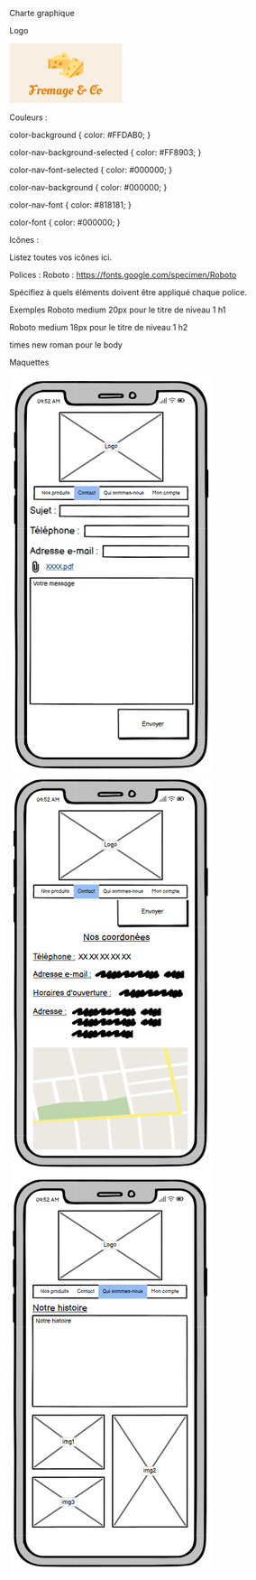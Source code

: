 Charte graphique

Logo

![Logo](/image/logo.png)

Couleurs :

color-background { color: #FFDAB0; }

color-nav-background-selected { color: #FF8903; }

color-nav-font-selected { color: #000000; }

color-nav-background { color: #000000; }

color-nav-font { color: #818181; }

color-font { color: #000000; }

Icônes :

Listez toutes vos icônes ici.

Polices :
Roboto : https://fonts.google.com/specimen/Roboto

Spécifiez à quels éléments doivent être appliqué chaque police.

Exemples
Roboto medium 20px pour le titre de niveau 1 h1

Roboto medium 18px pour le titre de niveau 1 h2

times new roman pour le body

Maquettes

![Maquette contact top](/maquette/maquette-contact.PNG)
![Maquette contact bot](/maquette/maquette-contact2.PNG)
![Maquette qui sommes-nous](/maquette/maquette-qui_sommes-nous.PNG)
